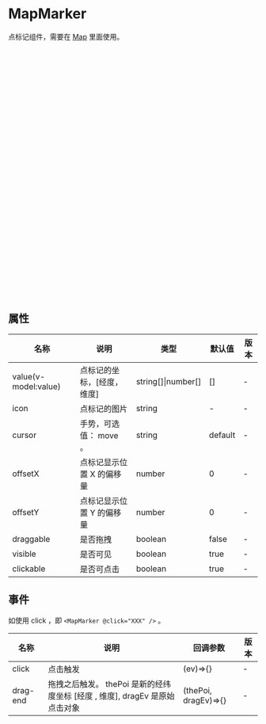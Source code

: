 # MapMarker

点标记组件，需要在 [Map](./map) 里面使用。

<script setup lang="ts">
  import { Map, MapMarker } from '../../components';
</script>
<style>
.config-map {
  height: 500px;
  width: 100%
}
</style>
<div class="config-map">
  <Map
    map-key="e37740bc1cc102bdc13fe10b02d82de6"
    :center="[116.397428, 39.90923]"
    :securityConfig="{ securityJsCode: '618328f70209e0ce7566f84258326f5d' }"
  >
    <MapMarker :value="[116.3933, 39.9]"></MapMarker>
    <MapMarker :value="[116.39, 39.911]"></MapMarker>
  </Map>
</div>

## 属性

|名称|说明|类型|默认值|版本|
|--|--|--|--|--|
|value(v-model:value)|点标记的坐标，[经度，维度]|string[]\|number[]|[]| - |
|icon|点标记的图片|string| - | - |
|cursor|手势，可选值： move 。|string|default| - |
|offsetX|点标记显示位置 X 的偏移量|number|0| - |
|offsetY|点标记显示位置 Y 的偏移量|number|0| - |
|draggable|是否拖拽|boolean|false| - |
|visible|是否可见|boolean|true| - |
|clickable|是否可点击|boolean|true| - |

## 事件

如使用 click ，即 `<MapMarker @click="XXX" />` 。

|名称|说明|回调参数|版本|
|--|--|--|--|
|click|点击触发|(ev)=>{}| - |
|drag-end|拖拽之后触发。 thePoi 是新的经纬度坐标 [经度 , 维度], dragEv 是原始点击对象|(thePoi, dragEv)=>{}| - |
